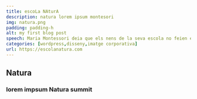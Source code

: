 ```yaml
---
title: escoLa NAturA
description: natura lorem ipsum montesori
img: natura.png
padding: padding-h
alt: my first blog post
speech: Maria Montessori deia que els nens de la seva escola no feien el que volien sino que volien el que feien. Com nosaltres.
categories: [wordpress,disseny,imatge corporativa]
url: https://escolanatura.com
---
```


## Natura

### lorem impsum Natura summit